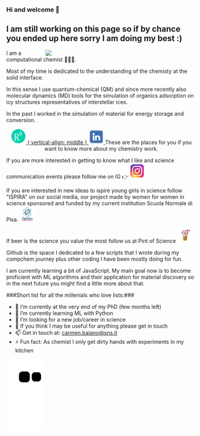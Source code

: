 ### Hi and welcome 👋

## I am still working on this page so if by chance you ended up here sorry I am doing my best :) 

<img align="right" src="https://github.com/Carbai/carbai_public/blob/master/clus.gif" width="400">  I am a computational chemist 👩🏻‍💻.

Most of my time is dedicated to the understanding of the chemisty at the solid interface.

In this sense I use quantum-chemical (QM) and since more recently also molecular dynamics (MD) tools for the simulation of organics adsorption on icy structures representatives of interstellar ices.

In the past I worked in the simulation of material for energy storage and conversion.

<p align="center">
<a href="https://www.researchgate.net/profile/Carmen-Baiano">
<img src="https://github.com/Carbai/carbai_public/blob/master/Loghi/517-5171353_1-researchgate-logo-circle-hd-png-download.png" width="40"> { vertical-align: middle } </a> <a href="https://www.linkedin.com/in/carmen-baiano-compchem">
<img src="https://github.com/Carbai/carbai_public/blob/master/Loghi/Linkedin-logo-on-transparent-Background-PNG-.png" width="40"> </a> These are the places for you if you want to know more about my chemistry work.</p>

If you are more interested in getting to know what I like and science communication events please follow me on IG  👉 <a href="https://www.instagram.com/carmenbaiano/?hl=de">
<img src="https://github.com/Carbai/carbai_public/blob/master/Loghi/ig_logo2.png" width="40"> </a>

If you are interested in new ideas to ispire young girls in science follow "ISPIRA" on our social media, our project made by women for women in science sponsored and funded by my current institution Scuola Normale di Pisa. <a href="https://www.instagram.com/ispira_sns">
<img src="https://github.com/Carbai/carbai_public/blob/master/Loghi/Logo_Ispira_colore_quadrato_RGB_72dpi.jpg" width="40"> </a>

If beer is the science you value the most follow us at Pint of Science <a href="https://pintofscience.it/"> <img src="https://github.com/Carbai/carbai_public/blob/master/Loghi/pos_Italy.png" width="40"> </a>

Github is the space I dedicated to a few scripts that I wrote during my compchem journey plus other coding I have been mostly doing for fun. 

I am currently learning a bit of JavaScript. My main goal now is to become proficient with ML algorithms and their application for material discovery so in the next future you might find a little more about that.

###Short list for all the millenials who love lists:###

- 🔭 I’m currently at the very end of my PhD (few months left)
- 🌱 I’m currently learning ML with Python
- 👯 I’m looking for a new job/career in science
- 💬 If you think I may be useful for anything please get in touch
- 📫 Get in touch at: carmen.baiano@sns.it
- ⚡ Fun fact: As chemist I only get dirty hands with experiments in my kitchen 

![Snake animation](https://github.com/Carbai/carbai/blob/output/github-contribution-grid-snake.svg)

